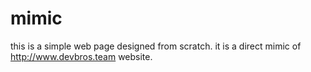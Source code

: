 # mimic
this is a simple web page designed from scratch. it is a direct mimic of http://www.devbros.team website.
